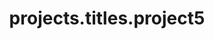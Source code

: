 ---
layout: page
title: projects.titles.project5
description: projects.descriptions.project5
img: assets/img/projects/polygangs.jpg
redirect: https://store.steampowered.com/app/1480060/Poly_Gangs/
importance: 2
category: game-dev
---